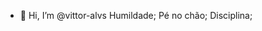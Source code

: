 - 👋 Hi, I’m @vittor-alvs
Humildade;
Pé no chão;
Disciplina;
<!---
vittor-alvs/vittor-alvs is a ✨ special ✨ repository because its `README.md` (this file) appears on your GitHub profile.
You can click the Preview link to take a look at your changes.
--->
